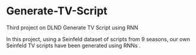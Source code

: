 # Generate-TV-Script
Third project on DLND Generate TV Script using RNN

In this project, using a Seinfeld dataset of scripts from 9 seasons, our own Seinfeld TV scripts have been generated using RNNs .
